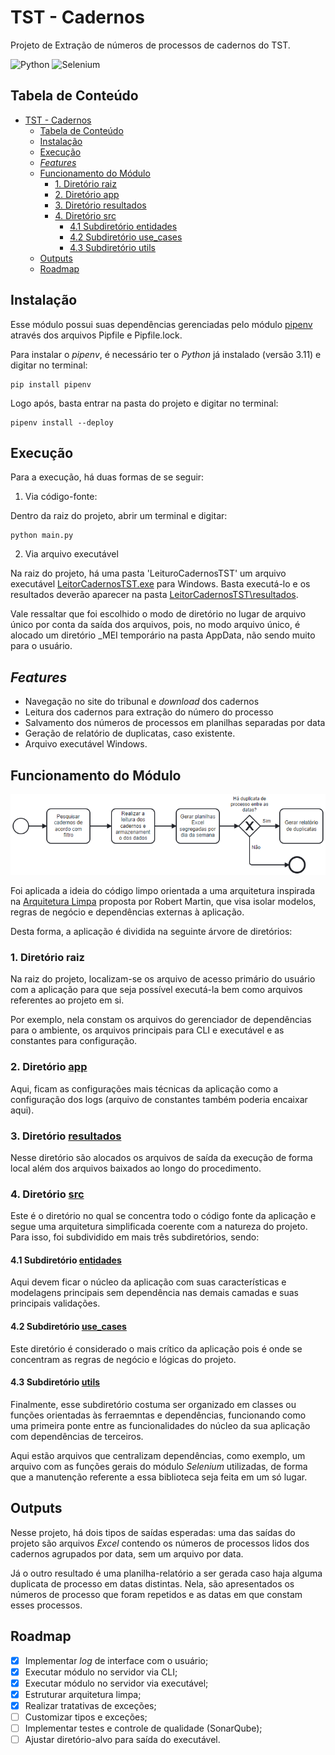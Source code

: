 # TST - Cadernos

Projeto de Extração de números de processos de cadernos do TST.

![Python](https://img.shields.io/badge/python-3670A0?style=for-the-badge&logo=python&logoColor=ffdd54)
![Selenium](https://img.shields.io/badge/-selenium-%43B02A?style=for-the-badge&logo=selenium&logoColor=white)


## Tabela de Conteúdo
- [TST - Cadernos](#tst---cadernos)
  - [Tabela de Conteúdo](#tabela-de-conteúdo)
  - [Instalação](#instalação)
  - [Execução](#execução)
  - [_Features_](#features)
  - [Funcionamento do Módulo](#funcionamento-do-módulo)
    - [1. Diretório raiz](#1-diretório-raiz)
    - [2. Diretório app](#2-diretório-app)
    - [3. Diretório resultados](#3-diretório-resultados)
    - [4. Diretório src](#4-diretório-src)
      - [4.1 Subdiretório entidades](#41-subdiretório-entidades)
      - [4.2 Subdiretório use\_cases](#42-subdiretório-use_cases)
      - [4.3 Subdiretório utils](#43-subdiretório-utils)
  - [Outputs](#outputs)
  - [Roadmap](#roadmap)


## Instalação 

Esse módulo possui suas dependências gerenciadas pelo módulo [pipenv](https://pipenv.pypa.io/en/latest/) através dos arquivos Pipfile e Pipfile.lock. 

Para instalar o _pipenv_, é necessário ter o _Python_ já instalado (versão 3.11) e digitar no terminal:

```shell
pip install pipenv
```

Logo após, basta entrar na pasta do projeto e digitar no terminal:

```shell
pipenv install --deploy
```


## Execução

Para a execução, há duas formas de se seguir:

  1. Via código-fonte:

Dentro da raiz do projeto, abrir um terminal e digitar:

```shell
python main.py
```

  2. Via arquivo executável

Na raiz do projeto, há uma pasta 'LeituroCadernosTST' um arquivo executável [LeitorCadernosTST.exe](LeituroCadernosTST\LeituroCadernosTST.exe) para Windows. Basta executá-lo e os resultados deverão aparecer na pasta [LeitorCadernosTST\resultados](LeitorCadernosTST\resultados).

Vale ressaltar que foi escolhido o modo de diretório no lugar de arquivo único por conta da saída dos arquivos, pois, no modo arquivo único, é alocado um diretório _MEI temporário na pasta AppData, não sendo muito para o usuário.


## _Features_

 - Navegação no site do tribunal e _download_ dos cadernos
 - Leitura dos cadernos para extração do número do processo
 - Salvamento dos números de processos em planilhas separadas por data
 - Geração de relatório de duplicatas, caso existente.
 - Arquivo executável Windows.



## Funcionamento do Módulo

![Diagrama de Fluxo de Processo](docs/diagrama-fluxo.png)

Foi aplicada a ideia do código limpo orientada a uma arquitetura inspirada na [Arquitetura Limpa](https://www.amazon.com.br/Clean-Architecture-Craftsmans-Software-Structure/dp/0134494164) proposta por Robert Martin, que visa isolar modelos, regras de negócio e dependências externas à aplicação.

Desta forma, a aplicação é dividida na seguinte árvore de diretórios:

### 1. Diretório raiz

Na raiz do projeto, localizam-se os arquivo de acesso primário do usuário com a aplicação para que seja possível executá-la bem como arquivos referentes ao projeto em si.

Por exemplo, nela constam os arquivos do gerenciador de dependências para o ambiente, os arquivos principais para CLI e executável e as constantes para configuração.

### 2. Diretório [app](app/)

Aqui, ficam as configurações mais técnicas da aplicação como a configuração dos logs (arquivo de constantes também poderia encaixar aqui).

### 3. Diretório [resultados](resultados/)

Nesse diretório são alocados os arquivos de saída da execução de forma local além dos arquivos baixados ao longo do procedimento.

### 4. Diretório [src](src/)

Este é o diretório no qual se concentra todo o código fonte da aplicação e segue uma arquitetura simplificada coerente com a natureza do projeto. Para isso, foi subdividido em mais três subdiretórios, sendo:

#### 4.1 Subdiretório [entidades](src/entidades/)

Aqui devem ficar o núcleo da aplicação com suas características e modelagens principais sem dependência nas demais camadas e suas principais validações.

#### 4.2 Subdiretório [use_cases](src/use_cases/)

Este diretório é considerado o mais crítico da aplicação pois é onde se concentram as regras de negócio e lógicas do projeto.

#### 4.3 Subdiretório [utils](src/utils/)

Finalmente, esse subdiretório costuma ser organizado em classes ou funções orientadas às ferraemntas e dependências, funcionando como uma primeira ponte entre as funcionalidades do núcleo da sua aplicação com dependências de terceiros.

Aqui estão arquivos que centralizam dependências, como exemplo, um arquivo com as funções gerais do módulo _Selenium_ utilizadas, de forma que a manutenção referente a essa biblioteca seja feita em um só lugar. 

## Outputs

Nesse projeto, há dois tipos de saídas esperadas: uma das saídas do projeto são arquivos _Excel_ contendo os números de processos lidos dos cadernos agrupados por data, sem um arquivo por data. 

Já o outro resultado é uma planilha-relatório a ser gerada caso haja alguma duplicata de processo em datas distintas. Nela, são apresentados os números de processo que foram repetidos e as datas em que constam esses processos.


## Roadmap

 - [x] Implementar _log_ de interface com o usuário;
 - [x] Executar módulo no servidor via CLI;
 - [x] Executar módulo no servidor via executável;
 - [x] Estruturar arquitetura limpa;
 - [x] Realizar tratativas de exceções;
 - [ ] Customizar tipos e exceções;
 - [ ] Implementar testes e controle de qualidade (SonarQube);
 - [ ] Ajustar diretório-alvo para saída do executável.
